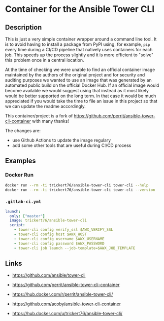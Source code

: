 # Container for the Ansible Tower CLI

## Description

This is just a very simple container wrapper around a command line tool. It is to avoid having to install a package from PyPI using, for example, `pip` every time during a CI/CD pipeline that natively uses containers for each job. This speeds up the process slightly and it is more efficient to "solve" this problem once in a central location.

At the time of checking we were unable to find an official container image maintained by the authors of the original project and for security and auditing purposes we wanted to use an image that was generated by an automated public build on the official Docker Hub. If an official image would become available we would suggest using that instead as it most likely would be better supported on the long term. In that case it would be much appreciated if you would take the time to file an issue in this project so that we can update the readme accordingly.

This container/project is a fork of https://github.com/perrit/ansible-tower-cli-container with many thanks!

The changes are:

* use Github Actions to update the image regulary
* add some other tools that are useful during CI/CD process

## Examples

### Docker Run

```bash
docker run --rm -ti trickert76/ansible-tower-cli tower-cli --help
docker run --rm -ti trickert76/ansible-tower-cli tower-cli --version
```

### `.gitlab-ci.yml`

```yaml
launch:
  only: ["master"]
  image: trickert76/ansible-tower-cli
  script:
    - tower-cli config verify_ssl $AWX_VERIFY_SSL
    - tower-cli config host $AWX_HOST
    - tower-cli config username $AWX_USERNAME
    - tower-cli config password $AWX_PASSWORD
    - tower-cli job launch --job-template=$AWX_JOB_TEMPLATE
```

## Links

* https://github.com/ansible/tower-cli

* https://github.com/perrit/ansible-tower-cli-container
* https://hub.docker.com/r/perrit/ansible-tower-cli/

* https://github.com/acoby/ansible-tower-cli-container
* https://hub.docker.com/u/trickert76/ansible-tower-cli/
